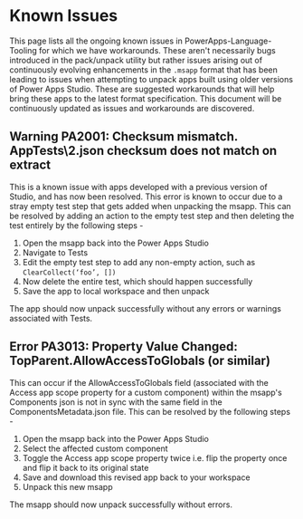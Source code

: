 # Known Issues

This page lists all the ongoing known issues in PowerApps-Language-Tooling for which we have workarounds. These aren't necessarily bugs introduced in the pack/unpack utility but rather issues arising out of continuously evolving enhancements in the `.msapp` format that has been leading to issues when attempting to unpack apps built using older versions of Power Apps Studio. These are suggested workarounds that will help bring these apps to the latest format specification. This document will be continuously updated as issues and workarounds are discovered.

## Warning PA2001: Checksum mismatch. AppTests\2.json checksum does not match on extract

This is a known issue with apps developed with a previous version of Studio, and has now been resolved. This error is known to occur due to a stray empty test step that gets added when unpacking the msapp. This can be resolved by adding an action to the empty test step and then deleting the test entirely by the following steps -

1. Open the msapp back into the Power Apps Studio
2. Navigate to Tests
3. Edit the empty test step to add any non-empty action, such as `ClearCollect(‘foo’, [])`
4. Now delete the entire test, which should happen successfully
5. Save the app to local workspace and then unpack

The app should now unpack successfully without any errors or warnings associated with Tests.

## Error PA3013: Property Value Changed: TopParent.AllowAccessToGlobals (or similar)

This can occur if the AllowAccessToGlobals field (associated with the Access app scope property for a custom component) within the msapp's Components json is not in sync with the same field in the ComponentsMetadata.json file. This can be resolved by the following steps -

1. Open the msapp back into the Power Apps Studio
2. Select the affected custom component
3. Toggle the Access app scope property twice i.e. flip the property once and flip it back to its original state
4. Save and download this revised app back to your workspace
5. Unpack this new msapp

The msapp should now unpack successfully without errors.
